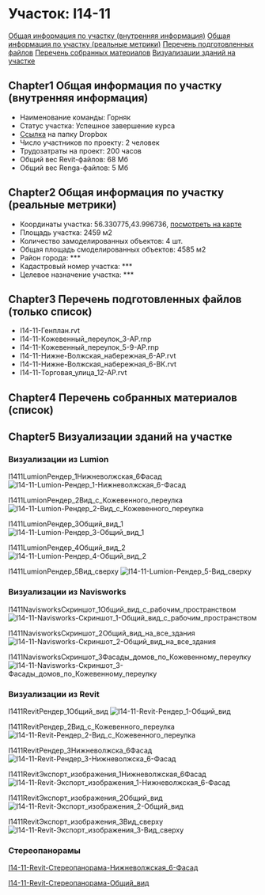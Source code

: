 # Участок: I14-11

[Общая информация по участку (внутренняя информация)](#Chapter1)
[Общая информация по участку (реальные метрики)](#Chapter2)
[Перечень подготовленных файлов](#Chapter3)
[Перечень собранных материалов](#Chapter4)
[Визуализации зданий на участке](#Chapter5)

## <a id="test">Chapter1</a> Общая информация по участку (внутренняя информация)
+ Наименование команды: Горняк
+ Статус участка: Успешное завершение курса
+ [Ссылка](https://www.dropbox.com/sh/wvvgv1nw1iqred9/AADFkarHY9HtpPyafcp9vqLIa/I14_11?dl=0) на папку Dropbox
+ Число участников по проекту: 2 человек
+ Трудозатраты на проект: 200 часов
+ Общий вес Revit-файлов: 68 Мб
+ Общий вес Renga-файлов: 5 Мб
## <a id="test">Chapter2</a> Общая информация по участку (реальные метрики)
+ Координаты участка: 56.330775,43.996736, [посмотреть на карте](yandex.ru/maps/47/nizhny-novgorod/?ll=56.330775%2C43.996736&z=19)
+ Площадь участка: 2459 м2
+ Количество замоделированных объектов: 4 шт.
+ Общая площадь смоделированных объектов: 4585 м2
+ Район города: *** 
+ Кадастровый номер участка: *** 
+ Целевое назначение участка: *** 
## <a id="test">Chapter3</a> Перечень подготовленных файлов (только список)
+ I14-11-Генплан.rvt
+ I14-11-Кожевенный_переулок_3-АР.rnp
+ I14-11-Кожевенный_переулок_5-9-АР.rnp
+ I14-11-Нижне-Волжская_набережная_6-АР.rvt
+ I14-11-Нижне-Волжская_набережная_6-ВК.rvt
+ I14-11-Торговая_улица_12-АР.rvt
## <a id="test">Chapter4</a> Перечень собранных материалов (список)
## <a id="test">Chapter5</a> Визуализации зданий на участке
### Визуализации из Lumion
I1411LumionРендер_1Нижневолжская_6Фасад
![I14-11-Lumion-Рендер_1-Нижневолжская_6-Фасад](/Images/I14_11/I14-11-Lumion-Рендер_1-Нижневолжская_6-Фасад_Compressed.jpg)

I1411LumionРендер_2Вид_с_Кожевенного_переулка
![I14-11-Lumion-Рендер_2-Вид_с_Кожевенного_переулка](/Images/I14_11/I14-11-Lumion-Рендер_2-Вид_с_Кожевенного_переулка_Compressed.jpg)

I1411LumionРендер_3Общий_вид_1
![I14-11-Lumion-Рендер_3-Общий_вид_1](/Images/I14_11/I14-11-Lumion-Рендер_3-Общий_вид_1_Compressed.jpg)

I1411LumionРендер_4Общий_вид_2
![I14-11-Lumion-Рендер_4-Общий_вид_2](/Images/I14_11/I14-11-Lumion-Рендер_4-Общий_вид_2_Compressed.jpg)

I1411LumionРендер_5Вид_сверху
![I14-11-Lumion-Рендер_5-Вид_сверху](/Images/I14_11/I14-11-Lumion-Рендер_5-Вид_сверху_Compressed.jpg)

### Визуализации из Navisworks
I1411NavisworksСкриншот_1Общий_вид_с_рабочим_пространством
![I14-11-Navisworks-Скриншот_1-Общий_вид_с_рабочим_пространством](/Images/I14_11/I14-11-Navisworks-Скриншот_1-Общий_вид_с_рабочим_пространством_Compressed.jpg)

I1411NavisworksСкриншот_2Общий_вид_на_все_здания
![I14-11-Navisworks-Скриншот_2-Общий_вид_на_все_здания](/Images/I14_11/I14-11-Navisworks-Скриншот_2-Общий_вид_на_все_здания_Compressed.jpg)

I1411NavisworksСкриншот_3Фасады_домов_по_Кожевенному_переулку
![I14-11-Navisworks-Скриншот_3-Фасады_домов_по_Кожевенному_переулку](/Images/I14_11/I14-11-Navisworks-Скриншот_3-Фасады_домов_по_Кожевенному_переулку_Compressed.jpg)

### Визуализации из Revit
I1411RevitРендер_1Общий_вид
![I14-11-Revit-Рендер_1-Общий_вид](/Images/I14_11/I14-11-Revit-Рендер_1-Общий_вид_Compressed.jpg)

I1411RevitРендер_2Вид_с_Кожевенного_переулка
![I14-11-Revit-Рендер_2-Вид_с_Кожевенного_переулка](/Images/I14_11/I14-11-Revit-Рендер_2-Вид_с_Кожевенного_переулка_Compressed.jpg)

I1411RevitРендер_3Нижневолжска_6Фасад
![I14-11-Revit-Рендер_3-Нижневолжска_6-Фасад](/Images/I14_11/I14-11-Revit-Рендер_3-Нижневолжска_6-Фасад_Compressed.jpg)

I1411RevitЭкспорт_изображения_1Нижневолжская_6Фасад
![I14-11-Revit-Экспорт_изображения_1-Нижневолжская_6-Фасад](/Images/I14_11/I14-11-Revit-Экспорт_изображения_1-Нижневолжская_6-Фасад_Compressed.jpg)

I1411RevitЭкспорт_изображения_2Общий_вид
![I14-11-Revit-Экспорт_изображения_2-Общий_вид](/Images/I14_11/I14-11-Revit-Экспорт_изображения_2-Общий_вид_Compressed.jpg)

I1411RevitЭкспорт_изображения_3Вид_сверху
![I14-11-Revit-Экспорт_изображения_3-Вид_сверху](/Images/I14_11/I14-11-Revit-Экспорт_изображения_3-Вид_сверху_Compressed.jpg)

### Стереопанорамы
[I14-11-Revit-Стереопанорама-Нижневолжская_6-Фасад](https://pano.autodesk.com/pano.html?url=jpgs/77a47dc0-c089-4262-8fc0-b4e6119ad3b5&version=2)

[I14-11-Revit-Стереопанорама-Общий_вид](https://pano.autodesk.com/pano.html?url=jpgs/63524626-77d2-48fb-af10-95477ef65817&version=2)

